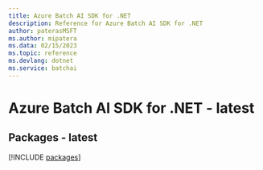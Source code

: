 ```yaml
---
title: Azure Batch AI SDK for .NET
description: Reference for Azure Batch AI SDK for .NET
author: paterasMSFT
ms.author: mipatera
ms.data: 02/15/2023
ms.topic: reference
ms.devlang: dotnet
ms.service: batchai
---
```

# Azure Batch AI SDK for .NET - latest
## Packages - latest
[!INCLUDE [packages](batch-ai-index.md)]